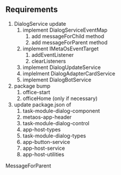 ## Requirements
1. DialogService update
	1. implement DialogServiceEventMap
		1. add messageForChild method
		2. add messageForParent method 
	2. implement IMetaOsEventTarget
		1. addEventListener
		2. clearListeners
	3. implement DialogUpdateService
	4. implelment DialogAdapterCardService
	5. implement DialogBotService
2.  package bump
	1. office-start
	2. officeHome (only if necessary)
3. update package.json of
	1. task-module-dialog-component
	2. metaos-app-header
	3. task-module-dialog-control
	4. app-host-types
	5. task-module-dialog-types
	6. app-button-service
	7. app-host-service
	8. app-host-utilities

MessageForParent 